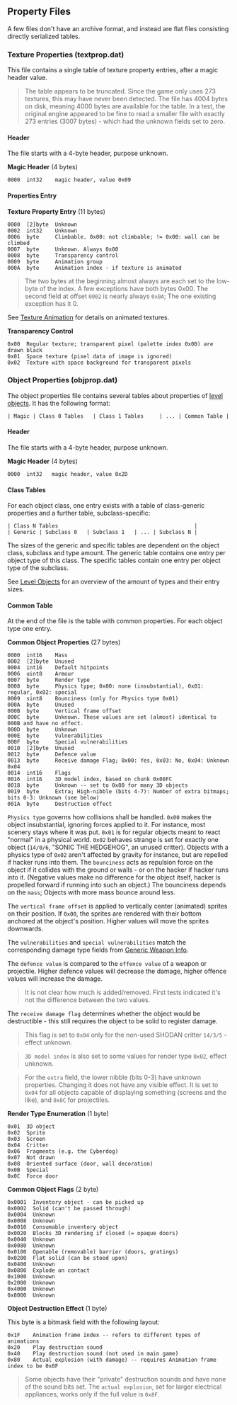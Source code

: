 ## Property Files
A few files don't have an archive format, and instead are flat files consisting directly serialized tables.

### Texture Properties (textprop.dat)
This file contains a single table of texture property entries, after a magic header value.

> The table appears to be truncated. Since the game only uses 273 textures, this may have never been detected.
> The file has 4004 bytes on disk, meaning 4000 bytes are available for the table.
> In a test, the original engine appeared to be fine to read a smaller file with exactly 273 entries (3007 bytes) -
> which had the unknown fields set to zero.

#### Header
The file starts with a 4-byte header, purpose unknown.

**Magic Header** (4 bytes)

    0000  int32    magic header, value 0x09

#### Properties Entry

**Texture Property Entry** (11 bytes)

    0000  [2]byte  Unknown
    0002  int32    Unknown
    0006  byte     Climbable. 0x00: not climbable; != 0x00: wall can be climbed
    0007  byte     Unknown. Always 0x00
    0008  byte     Transparency control
    0009  byte     Animation group
    000A  byte     Animation index - if texture is animated

> The two bytes at the beginning almost always are each set to the low-byte of the index. A few exceptions have both bytes 0x00.
> The second field at offset ```0002``` is nearly always ```0x0A```; The one existing exception has it 0.

See [Texture Animation](../archives/textureAnimation.md) for details on animated textures.

**Transparency Control**

    0x00  Regular texture; transparent pixel (palette index 0x00) are drawn black
    0x01  Space texture (pixel data of image is ignored)
    0x02  Texture with space background for transparent pixels


### Object Properties (objprop.dat)
The object properties file contains several tables about properties of [level objects](../levelObjects/index.md). It has the following format:

    | Magic | Class 0 Tables   | Class 1 Tables     | ... | Common Table |

#### Header
The file starts with a 4-byte header, purpose unknown.

**Magic Header** (4 bytes)

    0000  int32   magic header, value 0x2D

#### Class Tables
For each object class, one entry exists with a table of class-generic properties and a further table, subclass-specific:

    | Class N Tables                                           |
    | Generic | Subclass 0   | Subclass 1   | ... | Subclass N |

The sizes of the generic and specific tables are dependent on the object class, subclass and type amount.
The generic table contains one entry per object type of this class. The specific tables contain one entry per object type of the subclass.

See [Level Objects](../levelObjects/index.md) for an overview of the amount of types and their entry sizes.


#### Common Table
At the end of the file is the table with common properties. For each object type one entry.

**Common Object Properties** (27 bytes)

    0000  int16    Mass
    0002  [2]byte  Unused
    0004  int16    Default hitpoints
    0006  uint8    Armour
    0007  byte     Render type
    0008  byte     Physics type; 0x00: none (insubstantial), 0x01: regular, 0x02: special
    0009  sint8    Bounciness (only for Physics type 0x01)
    000A  byte     Unused
    000B  byte     Vertical frame offset
    000C  byte     Unknown. These values are set (almost) identical to 000B and have no effect.
    000D  byte     Unknown
    000E  byte     Vulnerabilities
    000F  byte     Special vulnerabilities
    0010  [2]byte  Unused
    0012  byte     Defence value
    0013  byte     Receive damage Flag; 0x00: Yes, 0x03: No, 0x04: Unknown 0x04
    0014  int16    Flags
    0016  int16    3D model index, based on chunk 0x08FC
    0018  byte     Unknown -- set to 0x80 for many 3D objects
    0019  byte     Extra; High-nibble (bits 4-7): Number of extra bitmaps; bits 0-3: Unknown (see below)
    001A  byte     Destruction effect


```Physics type``` governs how collisions shall be handled. ```0x00``` makes the object insubstantial, ignoring forces applied to it. For instance, most scenery stays where it was put. ```0x01``` is for regular objects meant to react "normal" in a physical world. ```0x02``` behaves strange is set for exactly one object (```14/0/6```, "SONIC THE HEDGEHOG", an unused critter). Objects with a physics type of ```0x02``` aren't affected by gravity for instance, but are repelled if hacker runs into them.
The ```bounciness``` acts as repulsion force on the object if it collides with the ground or walls - or on the hacker if hacker runs into it. (Negative values make no difference for the object itself, hacker is propelled forward if running into such an object.) The bounciness depends on the ```mass```; Objects with more mass bounce around less.

The ```vertical frame offset``` is applied to vertically center (animated) sprites on their position. If ```0x00```, the sprites are rendered with their bottom anchored at the object's position. Higher values will move the sprites downwards.

The ```vulnerabilities``` and ```special vulnerabilities``` match the corresponding damage type fields from [Generic Weapon Info](../levelObjects/GenericWeaponInfo.md).

The ```defence value``` is compared to the ```offence value``` of a weapon or projectile. Higher defence values will decrease the damage, higher offence values will increase the damage.
> It is not clear how much is added/removed. First tests indicated it's not the difference between the two values.

The ```receive damage flag``` determines whether the object would be destructible - this still requires the object to be solid to register damage.
> This flag is set to ```0x04``` only for the non-used SHODAN critter ```14/3/5``` - effect unknown.

> ```3D model index``` is also set to some values for render type ```0x02```, effect unknown.

> For the ```extra``` field, the lower nibble (bits 0-3) have unknown properties. Changing it does not have any visible effect.
> It is set to ```0x04``` for all objects capable of displaying something (screens and the like), and ```0x0C``` for projectiles.

**Render Type Enumeration** (1 byte)

    0x01  3D object
    0x02  Sprite
    0x03  Screen
    0x04  Critter
    0x06  Fragments (e.g. the Cyberdog)
    0x07  Not drawn
    0x08  Oriented surface (door, wall decoration)
    0x0B  Special
    0x0C  Force door

**Common Object Flags** (2 byte)

    0x0001  Inventory object - can be picked up
    0x0002  Solid (can't be passed through)
    0x0004  Unknown
    0x0008  Unknown
    0x0010  Consumable inventory object
    0x0020  Blocks 3D rendering if closed (= opaque doors)
    0x0040  Unknown
    0x0080  Unknown
    0x0100  Openable (removable) barrier (doors, gratings)
    0x0200  Flat solid (can be stood upon)
    0x0400  Unknown
    0x0800  Explode on contact
    0x1000  Unknown
    0x2000  Unknown
    0x4000  Unknown
    0x8000  Unknown


**Object Destruction Effect** (1 byte)

This byte is a bitmask field with the following layout:

    0x1F    Animation frame index -- refers to different types of animations
    0x20    Play destruction sound
    0x40    Play destruction sound (not used in main game)
    0x80    Actual explosion (with damage) -- requires Animation frame index to be 0x0F

> Some objects have their "private" destruction sounds and have none of the sound bits set.
> The ```actual explosion```, set for larger electrical appliances, works only if the full value is ```0x8F```.

